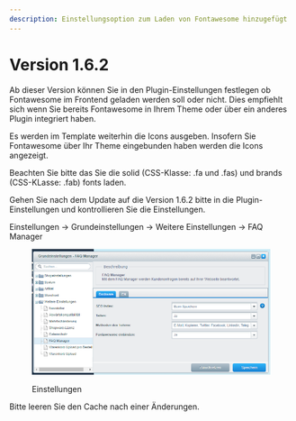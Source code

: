 ```yaml
---
description: Einstellungsoption zum Laden von Fontawesome hinzugefügt
---
```


# Version 1.6.2

Ab dieser Version können Sie in den Plugin-Einstellungen festlegen ob Fontawesome im Frontend geladen werden soll oder nicht. Dies empfiehlt sich wenn Sie bereits Fontawesome in Ihrem Theme oder über ein anderes Plugin integriert haben.

Es werden im Template weiterhin die Icons ausgeben. Insofern Sie Fontawesome über Ihr Theme eingebunden haben werden die Icons angezeigt.

Beachten Sie bitte das Sie die solid (CSS-Klasse: .fa und .fas) und brands (CSS-KLasse: .fab) fonts laden.

Gehen Sie nach dem Update auf die Version 1.6.2 bitte in die Plugin-Einstellungen und kontrollieren Sie die Einstellungen.

Einstellungen -> Grundeinstellungen -> Weitere Einstellungen -> FAQ Manager

<figure><img src="../../.gitbook/assets/image (1) (1).png" alt=""><figcaption><p>Einstellungen</p></figcaption></figure>

Bitte leeren Sie den Cache nach einer Änderungen.
